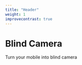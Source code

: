 ```yaml
---
title: "Header"
weight: 1
improvecontrast: true
---
```


# Blind Camera

Turn your mobile into blind camera
